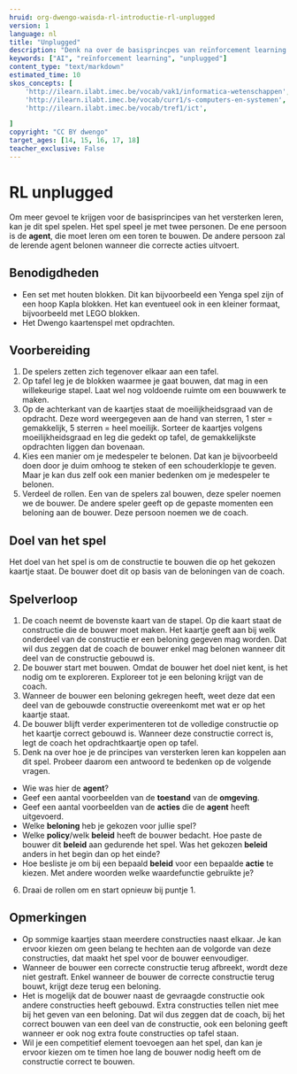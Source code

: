 ```yaml
---
hruid: org-dwengo-waisda-rl-introductie-rl-unplugged
version: 1
language: nl
title: "Unplugged"
description: "Denk na over de basisprincpes van reïnforcement learning aan de hand van deze unplugged activiteit."
keywords: ["AI", "reïnforcement learning", "unplugged"]
content_type: "text/markdown"
estimated_time: 10
skos_concepts: [
    'http://ilearn.ilabt.imec.be/vocab/vak1/informatica-wetenschappen', 
    'http://ilearn.ilabt.imec.be/vocab/curr1/s-computers-en-systemen',
    'http://ilearn.ilabt.imec.be/vocab/tref1/ict',

]
copyright: "CC BY dwengo"
target_ages: [14, 15, 16, 17, 18]
teacher_exclusive: False
---
```


# RL unplugged

Om meer gevoel te krijgen voor de basisprincipes van het versterken leren, kan je dit spel spelen. Het spel speel je met twee personen. De ene persoon is de **agent**, die moet leren om een toren te bouwen. De andere persoon zal de lerende agent belonen wanneer die correcte acties uitvoert. 

## Benodigdheden

* Een set met houten blokken. Dit kan bijvoorbeeld een Yenga spel zijn of een hoop Kapla blokken. Het kan eventueel ook in een kleiner formaat, bijvoorbeeld met LEGO blokken. 
* Het Dwengo kaartenspel met opdrachten.

## Voorbereiding

1. De spelers zetten zich tegenover elkaar aan een tafel.
2. Op tafel leg je de blokken waarmee je gaat bouwen, dat mag in een willekeurige stapel. Laat wel nog voldoende ruimte om een bouwwerk te maken.
3. Op de achterkant van de kaartjes staat de moeilijkheidsgraad van de opdracht. Deze word weergegeven aan de hand van sterren, 1 ster = gemakkelijk, 5 sterren = heel moeilijk. Sorteer de kaartjes volgens moeilijkheidsgraad en leg die gedekt op tafel, de gemakkelijkste opdrachten liggen dan bovenaan.  
4. Kies een manier om je medespeler te belonen. Dat kan je bijvoorbeeld doen door je duim omhoog te steken of een schouderklopje te geven. Maar je kan dus zelf ook een manier bedenken om je medespeler te belonen.
5. Verdeel de rollen. Een van de spelers zal bouwen, deze speler noemen we de bouwer. De andere speler geeft op de gepaste momenten een beloning aan de bouwer. Deze persoon noemen we de coach.

## Doel van het spel

Het doel van het spel is om de constructie te bouwen die op het gekozen kaartje staat. De bouwer doet dit op basis van de beloningen van de coach. 

## Spelverloop

1. De coach neemt de bovenste kaart van de stapel. Op die kaart staat de constructie die de bouwer moet maken. Het kaartje geeft aan bij welk onderdeel van de constructie er een beloning gegeven mag worden. Dat wil dus zeggen dat de coach de bouwer enkel mag belonen wanneer dit deel van de constructie gebouwd is. 
2. De bouwer start met bouwen. Omdat de bouwer het doel niet kent, is het nodig om te exploreren. Exploreer tot je een beloning krijgt van de coach.
3. Wanneer de bouwer een beloning gekregen heeft, weet deze dat een deel van de gebouwde constructie overeenkomt met wat er op het kaartje staat. 
4. De bouwer blijft verder experimenteren tot de volledige constructie op het kaartje correct gebouwd is. Wanneer deze constructie correct is, legt de coach het opdrachtkaartje open op tafel.
5. Denk na over hoe je de principes van versterken leren kan koppelen aan dit spel. Probeer daarom een antwoord te bedenken op de volgende vragen.
 - Wie was hier de **agent**?
 - Geef een aantal voorbeelden van de **toestand** van de **omgeving**.
 - Geef een aantal voorbeelden van de **acties** die de **agent** heeft uitgevoerd.
 - Welke **beloning** heb je gekozen voor jullie spel? 
 - Welke **policy**/welk **beleid** heeft de bouwer bedacht. Hoe paste de bouwer dit **beleid** aan gedurende het spel. Was het gekozen **beleid** anders in het begin dan op het einde?
 - Hoe besliste je om bij een bepaald **beleid** voor een bepaalde **actie** te kiezen. Met andere woorden welke waardefunctie gebruikte je?
6. Draai de rollen om en start opnieuw bij puntje 1.


## Opmerkingen

* Op sommige kaartjes staan meerdere constructies naast elkaar. Je kan ervoor kiezen om geen belang te hechten aan de volgorde van deze constructies, dat maakt het spel voor de bouwer eenvoudiger. 
* Wanneer de bouwer een correcte constructie terug afbreekt, wordt deze niet gestraft. Enkel wanneer de bouwer de correcte constructie terug bouwt, krijgt deze terug een beloning.
* Het is mogelijk dat de bouwer naast de gevraagde constructie ook andere constructies heeft gebouwd. Extra constructies tellen niet mee bij het geven van een beloning. Dat wil dus zeggen dat de coach, bij het correct bouwen van een deel van de constructie, ook een beloning geeft wanneer er ook nog extra foute constructies op tafel staan.
* Wil je een competitief element toevoegen aan het spel, dan kan je ervoor kiezen om te timen hoe lang de bouwer nodig heeft om de constructie correct te bouwen. 

